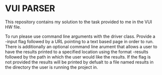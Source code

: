 VUI PARSER
=================================================

This repository contains my solution to the task provided to me in the VUI HW file. 

To run please use command line arguments with the driver class. Provide a -input flag followed by a URL pointing to a text based page in order to run. There is additionally an optional command line arument that allows a user to have the results printed to a specified location using the format -results followed by the path in which the user would like the results. If the flag is not provided the results will be printed by defualt to a file named results in the directory the user is running the project in.
